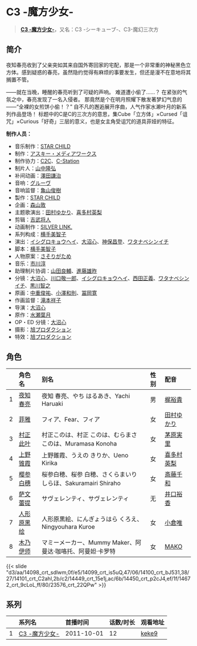 # C3 -魔方少女-


> <u>**[C3 -魔方少女-](https://bgm.tv/subject/18629)**</u>，又名：C3 -シーキューブ-、C3-魔幻三次方

## 简介

夜知春亮收到了父亲突如其来自国外寄回家的宅配，那是一个非常重的神秘黑色立方体。感到疑惑的春亮，虽然隐约觉得有麻烦的事要发生，但还是漫不在意地将其搁置不管。

——就在当晚，睡醒的春亮听到了可疑的声响。
难道遭小偷了……？
在紧张的气氛之中，春亮发现了一名入侵者。
那竟然是个在明月照耀下散发著梦幻气息的——“全裸的女煎饼小偷！？”
自不凡的邂逅展开序曲，人气作家水濑叶月的新系列作品登场！
标题中的C是C的三次方的意思，集Cube「立方体」×Cursed「诅咒」×Curious「好奇」三层的意义，也是女主角受诅咒的道具菲娅的特征。

**制作人员：**
- 音乐制作：[STAR CHILD](https://bgm.tv/person/196)
- 制作：[アスキー・メディアワークス](https://bgm.tv/person/6140)
- 制作协力：[C2C](https://bgm.tv/person/12875)、[C-Station](https://bgm.tv/person/15461)
- 制片人：[山中隆弘](https://bgm.tv/person/41607)
- 补间动画：[澤田謙治](https://bgm.tv/person/29731)
- 音响：[グルーヴ](https://bgm.tv/person/23710)
- 音响监督：[亀山俊樹](https://bgm.tv/person/77)
- 製作：[STAR CHILD](https://bgm.tv/person/196)
- 企画：[森山敦](https://bgm.tv/person/1535)
- 主题歌演出：[田村ゆかり](https://bgm.tv/person/3965)、[喜多村英梨](https://bgm.tv/person/4251)
- 剪辑：[吉武将人](https://bgm.tv/person/8866)
- 动画制作：[SILVER LINK.](https://bgm.tv/person/6352)
- 系列构成：[横手美智子](https://bgm.tv/person/337)
- 演出：[イシグロキョウヘイ](https://bgm.tv/person/14365)、[大沼心](https://bgm.tv/person/2860)、[神保昌登](https://bgm.tv/person/11738)、[ワタナベシンイチ](https://bgm.tv/person/112)
- 脚本：[横手美智子](https://bgm.tv/person/337)
- 人物原案：[さそりがため](https://bgm.tv/person/7723)
- 音乐：[市川淳](https://bgm.tv/person/2983)
- 助理制片协调：[山田良輔](https://bgm.tv/person/43102)、[進藤雄昨](https://bgm.tv/person/49989)
- 分镜：[大沼心](https://bgm.tv/person/2860)、[川口敬一郎](https://bgm.tv/person/3086)、[イシグロキョウヘイ](https://bgm.tv/person/14365)、[西田正義](https://bgm.tv/person/1721)、[ワタナベシンイチ](https://bgm.tv/person/112)、[黒川智之](https://bgm.tv/person/12912)
- 原画：[中重俊祐](https://bgm.tv/person/26981)、[小澤和則](https://bgm.tv/person/21362)、[冨岡寛](https://bgm.tv/person/12227)
- 作画监督：[滝本祥子](https://bgm.tv/person/8862)
- 导演：[大沼心](https://bgm.tv/person/2860)
- 原作：[水瀬葉月](https://bgm.tv/person/7054)
- OP・ED 分镜：[大沼心](https://bgm.tv/person/2860)
- 摄影：[旭プロダクション](https://bgm.tv/person/6065)
- 特效：[旭プロダクション](https://bgm.tv/person/6065)

## 角色

|     |   角色名   |   别名  | 性别 |  配音  |
|:--- |:------  |:----      |:---  |:--   |
| 1 | [夜知春亮](https://bgm.tv/character/14098) | 夜知 春亮、やち はるあき、Yachi Haruaki | 男 | [梶裕貴](https://bgm.tv/person/5209) |
| 2 | [菲雅](https://bgm.tv/character/14099) | フィア、Fear、フィア | 女 | [田村ゆかり](https://bgm.tv/person/3965) |
| 3 | [村正此叶](https://bgm.tv/character/14100) | 村正このは、村正 このは、むらまさ このは、Muramasa Konoha | 女 | [茅原実里](https://bgm.tv/person/4421) |
| 4 | [上野锥霞](https://bgm.tv/character/14101) | 上野錐霞、うえの きりか、Ueno Kirika | 女 | [喜多村英梨](https://bgm.tv/person/4251) |
| 5 | [樱参白穗](https://bgm.tv/character/14449) | 桜参白穂、桜参 白穂、さくらまいり しらほ、Sakuramairi Shiraho | 女 | [斎藤千和](https://bgm.tv/person/4249) |
| 6 | [萨文蕾提](https://bgm.tv/character/14450) | サヴェレンティ、サヴェレンティ | 无 | [井口裕香](https://bgm.tv/person/4851) |
| 7 | [人形原黑绘](https://bgm.tv/character/14672) | 人形原黒絵、にんぎょうはら くろえ、Ningyouhara Kuroe | 女 | [小倉唯](https://bgm.tv/person/6447) |
| 8 | [木乃伊师](https://bgm.tv/character/23576) | マミーメーカー、Mummy Maker、阿曼达·咖咯托、阿曼妲·卡罗特 | 女 | [MAKO](https://bgm.tv/person/6768) |

{{< slide "d3/aa/14098_crt_sdlwm,0f/e5/14099_crt_is5uQ,47/06/14100_crt_bJ531,38/27/14101_crt_C2ahl,2b/c2/14449_crt_15e1j,ac/6b/14450_crt_p2cJ4,ef/1f/14672_crt_9cLoL,ff/80/23576_crt_22QPw" >}}

## 系列

|     | 系列名       | 首播时间       | 话数/时长 | 观看地址                                                    |
| :-- | :-------- | :--------- | :---- | :------------------------------------------------------ |
| 1   |[C3 -魔方少女-](https://bgm.tv/subject/18629)| 2011-10-01 | 12    | [keke9](https://www.keke9.app/play/24391-4-193103.html) |



